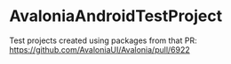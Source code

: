 # AvaloniaAndroidTestProject

Test projects created using packages from that PR:
https://github.com/AvaloniaUI/Avalonia/pull/6922